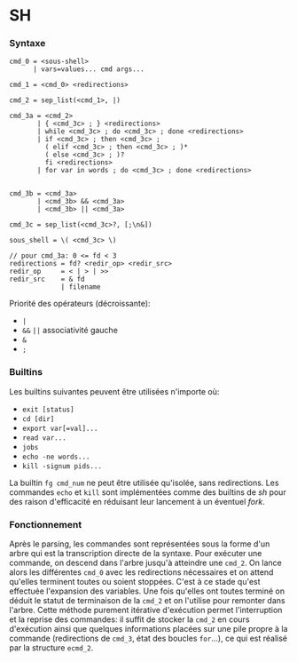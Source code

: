 # SH

### Syntaxe

```
cmd_0 = <sous-shell>
      | vars=values... cmd args...

cmd_1 = <cmd_0> <redirections>

cmd_2 = sep_list(<cmd_1>, |)

cmd_3a = <cmd_2>
       | { <cmd_3c> ; } <redirections>
       | while <cmd_3c> ; do <cmd_3c> ; done <redirections>
	   | if <cmd_3c> ; then <cmd_3c> ;
	     ( elif <cmd_3c> ; then <cmd_3c> ; )*
		 ( else <cmd_3c> ; )?
		 fi <redirections>
	   | for var in words ; do <cmd_3c> ; done <redirections>


cmd_3b = <cmd_3a>
       | <cmd_3b> && <cmd_3a>
       | <cmd_3b> || <cmd_3a>

cmd_3c = sep_list(<cmd_3c>?, [;\n&])

sous_shell = \( <cmd_3c> \)
            
// pour cmd_3a: 0 <= fd < 3
redirections = fd? <redir_op> <redir_src>
redir_op     = < | > | >>
redir_src    = & fd
             | filename

```

Priorité des opérateurs (décroissante):

 - `|`
 - `&&` `||` associativité gauche
 - `&` 
 - `;`

### Builtins

Les builtins suivantes peuvent être utilisées n'importe où:

- `exit [status]`
- `cd [dir]`
- `export var[=val]...`
- `read var...`
- `jobs`
- `echo -ne words...`
- `kill -signum pids...`

La builtin `fg cmd_num` ne peut être utilisée qu'isolée, sans redirections.
Les commandes `echo` et `kill` sont implémentées comme des builtins de *sh*
pour des raison d'efficacité en réduisant leur lancement à un éventuel
*fork*.

### Fonctionnement

Après le parsing, les commandes sont représentées sous la forme d'un arbre
qui est la transcription directe de la syntaxe.
Pour exécuter une commande, on descend dans l'arbre jusqu'à atteindre
une `cmd_2`.
On lance alors les différentes `cmd_0` avec les redirections nécessaires
et on attend qu'elles terminent toutes ou soient stoppées.
C'est à ce stade qu'est effectuée l'expansion des variables.
Une fois qu'elles ont toutes terminé on déduit le statut de terminaison
de la `cmd_2` et on l'utilise pour remonter dans l'arbre.
Cette méthode purement itérative d'exécution permet l'interruption et la
reprise des commandes: il suffit de stocker la `cmd_2` en cours d'exécution
ainsi que quelques informations placées sur une pile propre à la commande
(redirections de `cmd_3`, état des boucles `for`...),
ce qui est réalisé par la structure `ecmd_2`.
